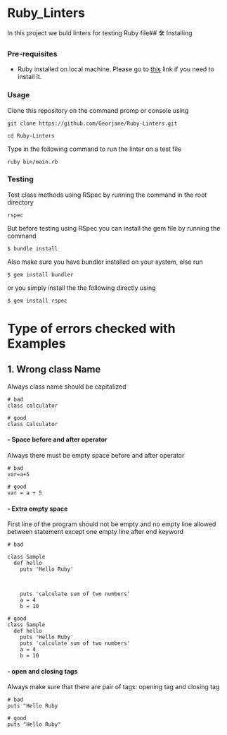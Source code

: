 # Ruby_Linters
In this project we buld linters for testing Ruby file## 🛠 Installing <a name = "installing"></a>

### Pre-requisites

- Ruby installed on local machine. Please go to [this](https://www.ruby-lang.org/en/documentation/installation/) link if you need to install it.

### Usage

Clone this repository on the command promp or console using

```
git clone https://github.com/Georjane/Ruby-Linters.git
```
```
cd Ruby-Linters
```

Type in the following command to run the linter on a test file
```
ruby bin/main.rb
```
### Testing
Test class methods using RSpec by running the command in the root directory 
```
rspec
```
But before testing using RSpec you can install the gem file by running the command
```
$ bundle install 
```
Also make sure you have bundler installed on your system, else run
```
$ gem install bundler 
```
or you simply install the the following directly using
```
$ gem install rspec 
```

# Type of errors checked with Examples
## 1. Wrong class Name

Always class name should be capitalized

```
# bad
class calculator

# good
class Calculator
```
#### - Space before and after operator

Always there must be empty space before and after operator

```
# bad
var=a+5

# good
var = a + 5
```
#### - Extra empty space

First line of the program should not be empty and no empty line allowed between statement except one empty line after end keyword

```
# bad

class Sample
  def hello
    puts 'Hello Ruby'



    puts 'calculate sum of two numbers'
    a = 4
    b = 10

# good
class Sample
  def hello
    puts 'Hello Ruby'
    puts 'calculate sum of two numbers'
    a = 4
    b = 10
```

#### - open and closing tags
Always make sure that there are pair of tags: opening tag and closing tag
```
# bad
puts "Hello Ruby

# good
puts "Hello Ruby"
```

